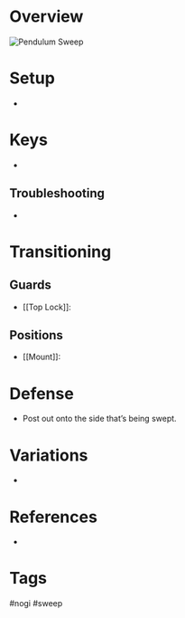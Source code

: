 # Overview

![Pendulum Sweep](https://cdn.evolve-mma.com/wp-content/uploads/2022/08/ibjjf-pendulum-sweep.jpg)
# Setup
- 
# Keys
- 
## Troubleshooting
- 
# Transitioning
## Guards
- [[Top Lock]]:
## Positions
- [[Mount]]:
# Defense
- Post out onto the side that’s being swept.
# Variations
- 
# References
- 
# Tags
#nogi #sweep 